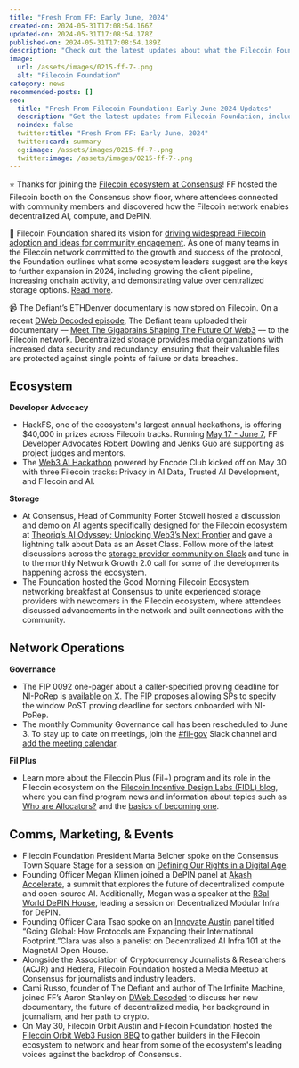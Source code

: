 ```yaml
---
title: "Fresh From FF: Early June, 2024"
created-on: 2024-05-31T17:08:54.166Z
updated-on: 2024-05-31T17:08:54.178Z
published-on: 2024-05-31T17:08:54.189Z
description: "Check out the latest updates about what the Filecoin Foundation has been up to."
image:
  url: /assets/images/0215-ff-7-.png
  alt: "Filecoin Foundation"
category: news
recommended-posts: []
seo:
  title: "Fresh From Filecoin Foundation: Early June 2024 Updates"
  description: "Get the latest updates from Filecoin Foundation, including events, governance, and ecosystem highlights from early June 2024."
  noindex: false
  twitter:title: "Fresh From FF: Early June, 2024"
  twitter:card: summary
  og:image: /assets/images/0215-ff-7-.png
  twitter:image: /assets/images/0215-ff-7-.png
---
```


⭐ Thanks for joining the [Filecoin ecosystem at Consensus](https://hub.fil.org/consensus-24)! FF hosted the Filecoin booth on the Consensus show floor, where attendees connected with community members and discovered how the Filecoin network enables decentralized AI, compute, and DePIN.

🔎 Filecoin Foundation shared its vision for [driving widespread Filecoin adoption and ideas for community engagement](https://fil.org/blog/driving-widespread-filecoin-adoption-key-initiatives-and-community-involvement-in-2024/). As one of many teams in the Filecoin network committed to the growth and success of the protocol, the Foundation outlines what some ecosystem leaders suggest are the keys to further expansion in 2024, including growing the client pipeline, increasing onchain activity, and demonstrating value over centralized storage options. [Read more](https://fil.org/blog/driving-widespread-filecoin-adoption-key-initiatives-and-community-involvement-in-2024/).

📹 The Defiant’s ETHDenver documentary is now stored on Filecoin. On a recent [DWeb Decoded episode](https://www.youtube.com/watch?v=3nVyrlf4tqM), The Defiant team uploaded their documentary –– [Meet The Gigabrains Shaping The Future Of Web3](https://youtu.be/ZwRfWwZgyus?si=fN4j49c-3im9FQkS) –– to the Filecoin network. Decentralized storage provides media organizations with increased data security and redundancy, ensuring that their valuable files are protected against single points of failure or data breaches.

## Ecosystem

**Developer Advocacy**

- HackFS, one of the ecosystem's largest annual hackathons, is offering $40,000 in prizes across Filecoin tracks. Running [May 17 - June 7](https://ethglobal.com/events/hackfs2024#schedule), FF Developer Advocates Robert Dowling and Jenks Guo are supporting as project judges and mentors.
- The [Web3 AI Hackathon](https://www.encode.club/web3-ai-hackathon) powered by Encode Club kicked off on May 30 with three Filecoin tracks: Privacy in AI Data, Trusted AI Development, and Filecoin and AI.

**Storage**

- At Consensus, Head of Community Porter Stowell hosted a discussion and demo on AI agents specifically designed for the Filecoin ecosystem at [Theoriq’s AI Odyssey: Unlocking Web3’s Next Frontier](https://consensus2024.coindesk.com/agenda/event/-theoriqs-ai-odyssey-unlocking-web3s-next-frontier-344) and gave a lightning talk about Data as an Asset Class. Follow more of the latest discussions across the [storage provider community on Slack](https://filecoinproject.slack.com/archives/C02GQUMFQVA) and tune in to the monthly Network Growth 2.0 call for some of the developments happening across the ecosystem.
- The Foundation hosted the Good Morning Filecoin Ecosystem networking breakfast at Consensus to unite experienced storage providers with newcomers in the Filecoin ecosystem, where attendees discussed advancements in the network and built connections with the community.

## Network Operations

**Governance**

- The FIP 0092 one-pager about a caller-specified proving deadline for NI-PoRep is [available on X](https://x.com/fil_gov/status/1795476606770643042). The FIP proposes allowing SPs to specify the window PoST proving deadline for sectors onboarded with NI-PoRep.
- The monthly Community Governance call has been rescheduled to June 3. To stay up to date on meetings, join the [\#fil-gov](https://filecoinproject.slack.com/archives/C0535S9TUUF) Slack channel and [add the meeting calendar](https://calendar.google.com/calendar/u/0/embed?src=c_909343f97c15e8f23dda6e2612e62fcdee14bceabd8869abe4a52d793bf42b98@group.calendar.google.com&ctz=America/Toronto).

**Fil Plus**

- Learn more about the Filecoin Plus (Fil+) program and its role in the Filecoin ecosystem on the [Filecoin Incentive Design Labs (FIDL) blog](https://blog.allocator.tech/), where you can find program news and information about topics such as [Who are Allocators?](https://blog.allocator.tech/2024/05/who-are-allocators.html) and the [basics of becoming one](https://blog.allocator.tech/2024/04/how-to-become-allocator.html).

## Comms, Marketing, & Events

- Filecoin Foundation President Marta Belcher spoke on the Consensus Town Square Stage for a session on [Defining Our Rights in a Digital Age](https://consensus2024.coindesk.com/agenda/event/-town-hall-defining-our-rights-in-a-digital-age-130).
- Founding Officer Megan Klimen joined a DePIN panel at [Akash Accelerate](https://akash.network/akash-accelerate-2024/), a summit that explores the future of decentralized compute and open-source AI. Additionally, Megan was a speaker at the [R3al World DePIN House](https://lu.ma/r3al-world-depin-consensus), leading a session on Decentralized Modular Infra for DePIN.
- Founding Officer Clara Tsao spoke on an [Innovate Austin](https://www.innovate.thetie.io/) panel titled “Going Global: How Protocols are Expanding their International Footprint.”Clara was also a panelist on Decentralized AI Infra 101 at the MagnetAI Open House.
- Alongside the Association of Cryptocurrency Journalists & Researchers (ACJR) and Hedera, Filecoin Foundation hosted a Media Meetup at Consensus for journalists and industry leaders.
- Cami Russo, founder of The Defiant and author of The Infinite Machine, joined FF’s Aaron Stanley on [DWeb Decoded](https://youtu.be/3nVyrlf4tqM?feature=shared) to discuss her new documentary, the future of decentralized media, her background in journalism, and her path to crypto.
- On May 30, Filecoin Orbit Austin and Filecoin Foundation hosted the [Filecoin Orbit Web3 Fusion BBQ](https://blocklive.io/event/consensus2024) to gather builders in the Filecoin ecosystem to network and hear from some of the ecosystem's leading voices against the backdrop of Consensus.
